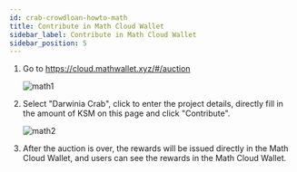 ```yaml
---
id: crab-crowdloan-howto-math
title: Contribute in Math Cloud Wallet
sidebar_label: Contribute in Math Cloud Wallet
sidebar_position: 5
---
```


1. Go to https://cloud.mathwallet.xyz/#/auction

   ![math1](../assets/crowdloan/math1.png)

2. Select "Darwinia Crab", click to enter the project details, directly fill in the amount of KSM on this page and click "Contribute".

   ![math2](../assets/crowdloan/math2.jpg)

3. After the auction is over, the rewards will be issued directly in the Math Cloud Wallet, and users can see the rewards in the Math Cloud Wallet.
